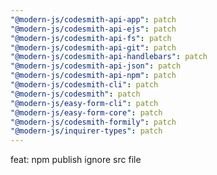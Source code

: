 ```yaml
---
"@modern-js/codesmith-api-app": patch
"@modern-js/codesmith-api-ejs": patch
"@modern-js/codesmith-api-fs": patch
"@modern-js/codesmith-api-git": patch
"@modern-js/codesmith-api-handlebars": patch
"@modern-js/codesmith-api-json": patch
"@modern-js/codesmith-api-npm": patch
"@modern-js/codesmith-cli": patch
"@modern-js/codesmith": patch
"@modern-js/easy-form-cli": patch
"@modern-js/easy-form-core": patch
"@modern-js/codesmith-formily": patch
"@modern-js/inquirer-types": patch
---
```


feat: npm publish ignore src file
